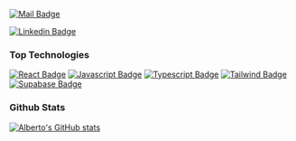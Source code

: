 [![Mail Badge](https://img.shields.io/badge/-albertopluecker-c0392b?style=flat&labelColor=c0392b&logo=gmail&logoColor=white)](mailto:albertopluecker@gmail.com)

[![Linkedin Badge](https://img.shields.io/badge/-Alberto-0e76a8?style=flat&labelColor=0e76a8&logo=linkedin&logoColor=white)](https://www.linkedin.com/in/alberto-pluecker/)

### Top Technologies

[![React Badge](https://img.shields.io/badge/-React-61DBFB?style=for-the-badge&labelColor=black&logo=react&logoColor=61DBFB)](#) [![Javascript Badge](https://img.shields.io/badge/-Javascript-F0DB4F?style=for-the-badge&labelColor=black&logo=javascript&logoColor=F0DB4F)](#) [![Typescript Badge](https://img.shields.io/badge/-Typescript-007acc?style=for-the-badge&labelColor=black&logo=typescript&logoColor=007acc)](#)
[![Tailwind Badge](https://img.shields.io/badge/-tailwind-06B6D4?style=for-the-badge&labelColor=black&logo=tailwindcss&logoColor=#06B6D4)](#)
[![Supabase Badge](https://img.shields.io/badge/-supabase-3ECF8E?style=for-the-badge&labelColor=black&logo=supabase&logoColor=#3ECF8E)](#)

### Github Stats

[![Alberto's GitHub stats](https://github-readme-stats.vercel.app/api?username=albertofp&theme=dracula)](https://github.com/albertofp/github-readme-stats)
